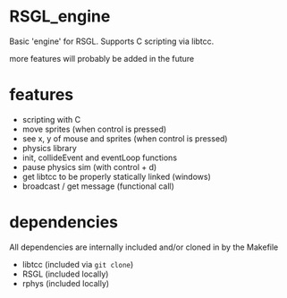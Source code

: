 # RSGL_engine
Basic 'engine' for RSGL. Supports C scripting via libtcc.

more features will probably be added in the future

# features
- scripting with C 
- move sprites (when control is pressed)
- see x, y of mouse and sprites (when control is pressed)
- physics library
- init, collideEvent and eventLoop functions
- pause physics sim (with control + d)
- get libtcc to be properly statically linked (windows)
- broadcast / get message (functional call)

# dependencies
All dependencies are internally included and/or cloned in by the Makefile
- libtcc (included via `git clone`)
- RSGL (included locally)
- rphys (included locally)